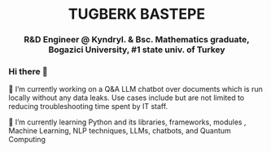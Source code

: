 <h1 align="center">TUGBERK BASTEPE</h1>
<h3 align="center"><span color="blue"> R&D Engineer @ Kyndryl. </span> & Bsc. Mathematics graduate, Bogazici University, #1 state univ. of Turkey</h3>

### Hi there 👋
<p> 🔭 I’m currently working on a Q&A LLM chatbot over documents which is run locally without any data leaks. Use cases include but are not limited to reducing troubleshooting time spent by IT staff. </p>
<p>🌱 I’m currently learning Python and its libraries, frameworks, modules , Machine Learning, NLP techniques, LLMs, chatbots, and Quantum Computing</p>


<!--
**tugberkbastepe/tugberkbastepe** is a ✨ _special_ ✨ repository because its `README.md` (this file) appears on your GitHub profile.

Here are some ideas to get you started:

<p>📫 How to reach me: ...</p><a href="https://www.w3schools.com">LinkedIn</a>

- 🔭 I’m currently working on a Q&A LLM chatbot over documents, 100% privately, no data leaks 
- 🌱 I’m currently learning Python, NLP, AWS SageMaker
- 👯 I’m looking to collaborate on ...
- 🤔 I’m looking for help with ...
- 💬 Ask me about ...
- 📫 How to reach me: ...
- 😄 Pronouns: ...
- ⚡ Fun fact: ...
-->
